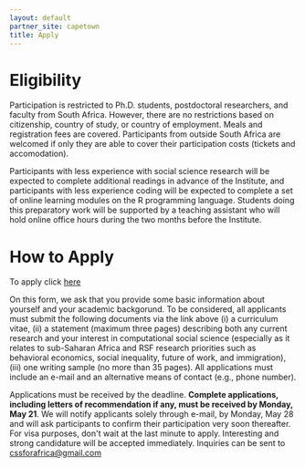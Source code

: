 ```yaml
---
layout: default
partner_site: capetown
title: Apply
---
```


# Eligibility

Participation is restricted to Ph.D. students, postdoctoral researchers, and faculty from South Africa. However, there are no restrictions based on citizenship, country of study, or country of employment. Meals and registration fees are covered. Participants from outside South Africa are welcomed if only they are able to cover their participation costs (tickets and accomodation).


Participants with less experience with social science research will be expected to complete additional readings in advance of the Institute, and participants with less experience coding will be expected to complete a set of online learning modules on the R programming language.  Students doing this preparatory work will be supported by a teaching assistant who will hold online office hours during the two months before the Institute.

# How to Apply

To apply click [here](https://goo.gl/forms/RkRgDhOcXc59h8U63)


On this form, we ask that you provide some basic information about yourself and your academic backgorund. To be considered, all applicants must submit the following documents via the link above (i) a curriculum vitae, (ii) a statement (maximum three pages) describing both any current research and your interest in computational social science (especially as it relates to sub-Saharan Africa and RSF research priorities such as behavioral economics, social inequality, future of work, and immigration), (iii) one writing sample (no more than 35 pages). All applications must include an e-mail and an alternative means of contact (e.g., phone number). 


Applications must be received by the deadline. **Complete applications, including letters of recommendation if any, must be received by Monday, May 21**.  We will notify applicants solely through e-mail, by Monday, May 28 and will ask participants to confirm their participation very soon thereafter. For visa purposes, don't wait at the last minute to apply. Interesting and strong candidature will be accepted immediately. Inquiries can be sent to [cssforafrica@gmail.com](maito:cssforafrica@gmail.com)

